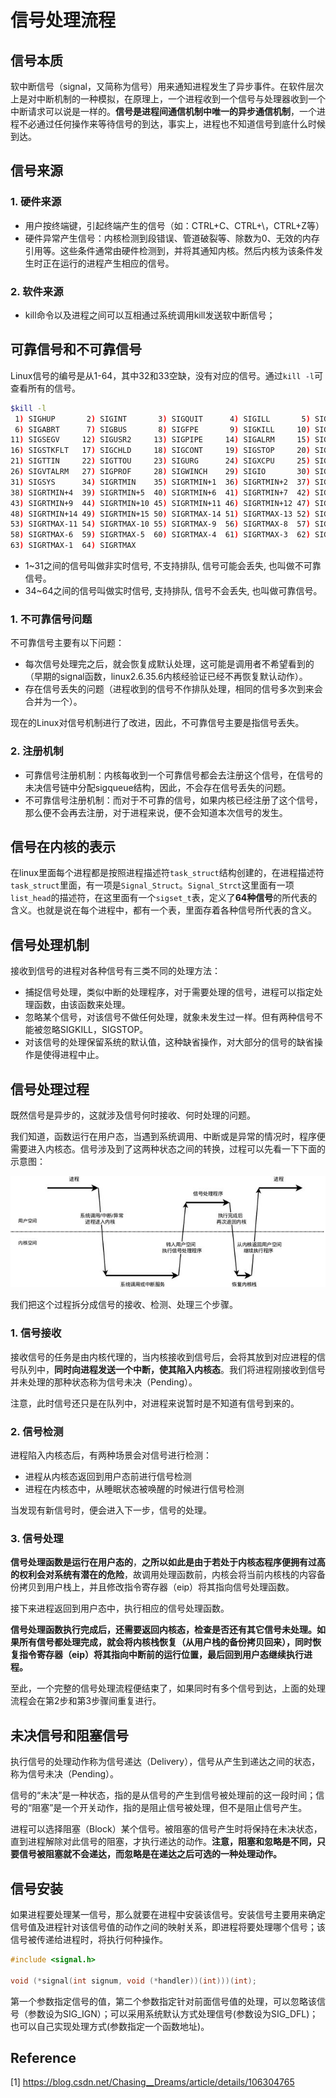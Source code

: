
# 信号处理流程

## 信号本质

软中断信号（signal，又简称为信号）用来通知进程发生了异步事件。在软件层次上是对中断机制的一种模拟，在原理上，一个进程收到一个信号与处理器收到一个中断请求可以说是一样的。**信号是进程间通信机制中唯一的异步通信机制**，一个进程不必通过任何操作来等待信号的到达，事实上，进程也不知道信号到底什么时候到达。

## 信号来源

### 1. 硬件来源

* 用户按终端键，引起终端产生的信号（如：CTRL+C、CTRL+\，CTRL+Z等）
* 硬件异常产生信号：内核检测到段错误、管道破裂等、除数为0、无效的内存引用等。这些条件通常由硬件检测到，并将其通知内核。然后内核为该条件发生时正在运行的进程产生相应的信号。

### 2. 软件来源

* kill命令以及进程之间可以互相通过系统调用kill发送软中断信号；

## 可靠信号和不可靠信号

Linux信号的编号是从1-64，其中32和33空缺，没有对应的信号。通过`kill -l`可查看所有的信号。

```bash
$kill -l
 1) SIGHUP       2) SIGINT       3) SIGQUIT      4) SIGILL       5) SIGTRAP
 6) SIGABRT      7) SIGBUS       8) SIGFPE       9) SIGKILL     10) SIGUSR1
11) SIGSEGV     12) SIGUSR2     13) SIGPIPE     14) SIGALRM     15) SIGTERM
16) SIGSTKFLT   17) SIGCHLD     18) SIGCONT     19) SIGSTOP     20) SIGTSTP
21) SIGTTIN     22) SIGTTOU     23) SIGURG      24) SIGXCPU     25) SIGXFSZ
26) SIGVTALRM   27) SIGPROF     28) SIGWINCH    29) SIGIO       30) SIGPWR
31) SIGSYS      34) SIGRTMIN    35) SIGRTMIN+1  36) SIGRTMIN+2  37) SIGRTMIN+3
38) SIGRTMIN+4  39) SIGRTMIN+5  40) SIGRTMIN+6  41) SIGRTMIN+7  42) SIGRTMIN+8
43) SIGRTMIN+9  44) SIGRTMIN+10 45) SIGRTMIN+11 46) SIGRTMIN+12 47) SIGRTMIN+13
48) SIGRTMIN+14 49) SIGRTMIN+15 50) SIGRTMAX-14 51) SIGRTMAX-13 52) SIGRTMAX-12
53) SIGRTMAX-11 54) SIGRTMAX-10 55) SIGRTMAX-9  56) SIGRTMAX-8  57) SIGRTMAX-7
58) SIGRTMAX-6  59) SIGRTMAX-5  60) SIGRTMAX-4  61) SIGRTMAX-3  62) SIGRTMAX-2
63) SIGRTMAX-1  64) SIGRTMAX
```

* 1~31之间的信号叫做非实时信号, 不支持排队, 信号可能会丢失, 也叫做不可靠信号。
* 34~64之间的信号叫做实时信号, 支持排队, 信号不会丢失, 也叫做可靠信号。

### 1. 不可靠信号问题

不可靠信号主要有以下问题：

* 每次信号处理完之后，就会恢复成默认处理，这可能是调用者不希望看到的（早期的signal函数，linux2.6.35.6内核经验证已经不再恢复默认动作）。
* 存在信号丢失的问题（进程收到的信号不作排队处理，相同的信号多次到来会合并为一个）。

现在的Linux对信号机制进行了改进，因此，不可靠信号主要是指信号丢失。

### 2. 注册机制

* 可靠信号注册机制：内核每收到一个可靠信号都会去注册这个信号，在信号的未决信号链中分配sigqueue结构，因此，不会存在信号丢失的问题。
* 不可靠信号注册机制：而对于不可靠的信号，如果内核已经注册了这个信号，那么便不会再去注册，对于进程来说，便不会知道本次信号的发生。

## 信号在内核的表示

在linux里面每个进程都是按照进程描述符`task_struct`结构创建的，在进程描述符`task_struct`里面，有一项是`Signal_Struct`。`Signal_Strct`这里面有一项`list_head`的描述符，在这里面有一个`sigset_t`表，定义了**64种信号**的所代表的含义。也就是说在每个进程中，都有一个表，里面存着各种信号所代表的含义。

## 信号处理机制

接收到信号的进程对各种信号有三类不同的处理方法：

* 捕捉信号处理，类似中断的处理程序，对于需要处理的信号，进程可以指定处理函数，由该函数来处理。
* 忽略某个信号，对该信号不做任何处理，就象未发生过一样。但有两种信号不能被忽略SIGKILL，SIGSTOP。
* 对该信号的处理保留系统的默认值，这种缺省操作，对大部分的信号的缺省操作是使得进程中止。

## 信号处理过程

既然信号是异步的，这就涉及信号何时接收、何时处理的问题。

我们知道，函数运行在用户态，当遇到系统调用、中断或是异常的情况时，程序便需要进入内核态。信号涉及到了这两种状态之间的转换，过程可以先看一下下面的示意图：

![img](image/79f7ebd3a36e46a49e0b476665a69fe8.jpg)

我们把这个过程拆分成信号的接收、检测、处理三个步骤。

### 1. 信号接收

接收信号的任务是由内核代理的，当内核接收到信号后，会将其放到对应进程的信号队列中，**同时向进程发送一个中断，使其陷入内核态**。我们将进程刚接收到信号并未处理的那种状态称为信号未决（Pending）。

注意，此时信号还只是在队列中，对进程来说暂时是不知道有信号到来的。

### 2. 信号检测

进程陷入内核态后，有两种场景会对信号进行检测：

* 进程从内核态返回到用户态前进行信号检测
* 进程在内核态中，从睡眠状态被唤醒的时候进行信号检测

当发现有新信号时，便会进入下一步，信号的处理。

### 3. 信号处理

**信号处理函数是运行在用户态的**，**之所以如此是由于若处于内核态程序便拥有过高的权利会对系统有潜在的危险**，故调用处理函数前，内核会将当前内核栈的内容备份拷贝到用户栈上，并且修改指令寄存器（eip）将其指向信号处理函数。

接下来进程返回到用户态中，执行相应的信号处理函数。

**信号处理函数执行完成后，还需要返回内核态，检查是否还有其它信号未处理。如果所有信号都处理完成，就会将内核栈恢复（从用户栈的备份拷贝回来），同时恢复指令寄存器（eip）将其指向中断前的运行位置，最后回到用户态继续执行进程。**

至此，一个完整的信号处理流程便结束了，如果同时有多个信号到达，上面的处理流程会在第2步和第3步骤间重复进行。

## 未决信号和阻塞信号

执行信号的处理动作称为信号递达（Delivery），信号从产生到递达之间的状态，称为信号未决（Pending）。

信号的“未决”是一种状态，指的是从信号的产生到信号被处理前的这一段时间；信号的“阻塞”是一个开关动作，指的是阻止信号被处理，但不是阻止信号产生。

进程可以选择阻塞（Block）某个信号。被阻塞的信号产生时将保持在未决状态，直到进程解除对此信号的阻塞，才执行递达的动作。**注意，阻塞和忽略是不同，只要信号被阻塞就不会递达，而忽略是在递达之后可选的一种处理动作。**

## 信号安装

如果进程要处理某一信号，那么就要在进程中安装该信号。安装信号主要用来确定信号值及进程针对该信号值的动作之间的映射关系，即进程将要处理哪个信号；该信号被传递给进程时，将执行何种操作。

```c
#include <signal.h>

void (*signal(int signum, void (*handler))(int)))(int);
```

第一个参数指定信号的值，第二个参数指定针对前面信号值的处理，可以忽略该信号（参数设为SIG_IGN）；可以采用系统默认方式处理信号(参数设为SIG_DFL)；也可以自己实现处理方式(参数指定一个函数地址)。

## Reference

[1] <https://blog.csdn.net/Chasing__Dreams/article/details/106304765>
